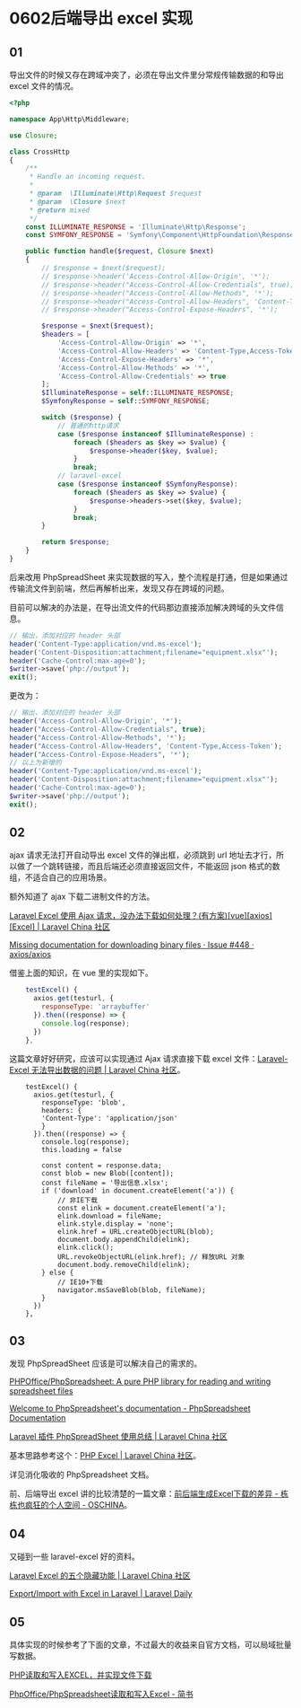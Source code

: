 # 0602后端导出 excel 实现

## 01

导出文件的时候又存在跨域冲突了，必须在导出文件里分常规传输数据的和导出 excel 文件的情况。

```php
<?php

namespace App\Http\Middleware;

use Closure;

class CrossHttp
{
    /**
     * Handle an incoming request.
     *
     * @param  \Illuminate\Http\Request $request
     * @param  \Closure $next
     * @return mixed
     */
    const ILLUMINATE_RESPONSE = 'Illuminate\Http\Response';
    const SYMFONY_RESPONSE = 'Symfony\Component\HttpFoundation\Response';

    public function handle($request, Closure $next)
    {
        // $response = $next($request);
        // $response->header('Access-Control-Allow-Origin', '*');
        // $response->header("Access-Control-Allow-Credentials", true);
        // $response->header("Access-Control-Allow-Methods", '*');
        // $response->header("Access-Control-Allow-Headers", 'Content-Type,Access-Token');
        // $response->header("Access-Control-Expose-Headers", '*');

        $response = $next($request);
        $headers = [
            'Access-Control-Allow-Origin' => '*',
            'Access-Control-Allow-Headers' => 'Content-Type,Access-Token',
            'Access-Control-Expose-Headers' => '*',
            'Access-Control-Allow-Methods' => '*',
            'Access-Control-Allow-Credentials' => true
        ];
        $IlluminateResponse = self::ILLUMINATE_RESPONSE;
        $SymfonyResponse = self::SYMFONY_RESPONSE;

        switch ($response) {
            // 普通的http请求
            case ($response instanceof $IlluminateResponse) :
                foreach ($headers as $key => $value) {
                    $response->header($key, $value);
                }
                break;
            // laravel-excel
            case ($response instanceof $SymfonyResponse):
                foreach ($headers as $key => $value) {
                    $response->headers->set($key, $value);
                }
                break;
        }

        return $response;
    }
}

```

后来改用 PhpSpreadSheet 来实现数据的写入，整个流程是打通，但是如果通过传输流文件到前端，然后再解析出来，发现又存在跨域的问题。

目前可以解决的办法是，在导出流文件的代码那边直接添加解决跨域的头文件信息。

```php
// 输出，添加对应的 header 头部
header('Content-Type:application/vnd.ms-excel');
header('Content-Disposition:attachment;filename="equipment.xlsx"');
header('Cache-Control:max-age=0');
$writer->save('php://output');
exit();
```

更改为：

```php
// 输出，添加对应的 header 头部
header('Access-Control-Allow-Origin', '*');
header("Access-Control-Allow-Credentials", true);
header("Access-Control-Allow-Methods", '*');
header("Access-Control-Allow-Headers", 'Content-Type,Access-Token');
header("Access-Control-Expose-Headers", '*');
// 以上为新增的
header('Content-Type:application/vnd.ms-excel');
header('Content-Disposition:attachment;filename="equipment.xlsx"');
header('Cache-Control:max-age=0');
$writer->save('php://output');
exit();
```

## 02

ajax 请求无法打开自动导出 excel 文件的弹出框，必须跳到 url 地址去才行，所以做了一个跳转链接，而且后端还必须直接返回文件，不能返回 json 格式的数组，不适合自己的应用场景。

额外知道了 ajax 下载二进制文件的方法。

[Laravel Excel 使用 Ajax 请求，没办法下载如何处理？(有方案)[vue][axios][Excel] | Laravel China 社区](https://learnku.com/laravel/t/6027/laravel-excel-uses-the-ajax-request-and-cannot-download-it-scheme-vue-axios-excel)

[Missing documentation for downloading binary files · Issue #448 · axios/axios](https://github.com/axios/axios/issues/448)

借鉴上面的知识，在 vue 里的实现如下。

```js
    testExcel() {
      axios.get(testurl, {
        responseType: 'arraybuffer'
      }).then((response) => {
        console.log(response);
      })
    },
```

这篇文章好好研究，应该可以实现通过 Ajax 请求直接下载 excel 文件：[Laravel-Excel 无法导出数据的问题 | Laravel China 社区](https://learnku.com/laravel/t/46011)。

```
    testExcel() {
      axios.get(testurl, {
        responseType: 'blob',
        headers: {
        'Content-Type': 'application/json'
        }
      }).then((response) => {
        console.log(response);
        this.loading = false

        const content = response.data;
        const blob = new Blob([content]);
        const fileName = '导出信息.xlsx';
        if ('download' in document.createElement('a')) {
            // 非IE下载
            const elink = document.createElement('a');
            elink.download = fileName;
            elink.style.display = 'none';
            elink.href = URL.createObjectURL(blob);
            document.body.appendChild(elink);
            elink.click();
            URL.revokeObjectURL(elink.href); // 释放URL 对象
            document.body.removeChild(elink);
        } else {
            // IE10+下载
            navigator.msSaveBlob(blob, fileName);
        }
      })
    },
```

## 03

发现 PhpSpreadSheet 应该是可以解决自己的需求的。

[PHPOffice/PhpSpreadsheet: A pure PHP library for reading and writing spreadsheet files](https://github.com/PHPOffice/PhpSpreadsheet)

[Welcome to PhpSpreadsheet's documentation - PhpSpreadsheet Documentation](https://phpspreadsheet.readthedocs.io/en/latest/)

[Laravel 插件 PhpSpreadSheet 使用总结 | Laravel China 社区](https://learnku.com/articles/29608)

基本思路参考这个：[PHP Excel | Laravel China 社区](https://learnku.com/articles/43302)。

详见消化吸收的 PhpSpreadsheet 文档。

前、后端导出 excel 讲的比较清楚的一篇文章：[前后端生成Excel下载的差异 - 栋栋也疯狂的个人空间 - OSCHINA](https://my.oschina.net/gcdong/blog/3009425)。

## 04

又碰到一些 laravel-excel 好的资料。

[Laravel Excel 的五个隐藏功能 | Laravel China 社区](https://learnku.com/laravel/t/24161)

[Export/Import with Excel in Laravel | Laravel Daily](https://laraveldaily.teachable.com/p/export-import-with-excel-in-laravel)

## 05

具体实现的时候参考了下面的文章，不过最大的收益来自官方文档，可以局域批量写数据。

[PHP读取和写入EXCEL，并实现文件下载](https://qii404.me/2018/10/31/php-excel.html)

[PhpOffice/PhpSpreadsheet读取和写入Excel - 简书](https://www.jianshu.com/p/10e1f047f2bd)

